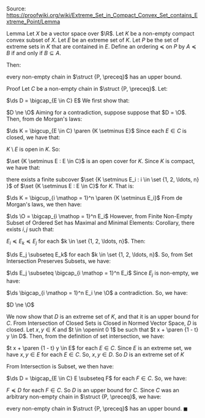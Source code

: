 # 

Source: https://proofwiki.org/wiki/Extreme_Set_in_Compact_Convex_Set_contains_Extreme_Point/Lemma

Lemma
Let $X$ be a vector space over $\R$. 
Let $K$ be a non-empty compact convex subset of $X$.
Let $E$ be an extreme set of $K$. 
Let $P$ be the set of extreme sets in $K$ that are contained in $E$. 
Define an ordering $\preceq$ on $P$ by $A \preceq B$ if and only if $B \subseteq A$. 

Then: 

every non-empty chain in $\struct {P, \preceq}$ has an upper bound.


Proof
Let $C$ be a non-empty chain in $\struct {P, \preceq}$.
Let:

$\ds D = \bigcap_{E \in C} E$
We first show that: 

$D \ne \O$
Aiming for a contradiction, suppose suppose that $D = \O$.
Then, from de Morgan's laws: 

$\ds K = \bigcup_{E \in C} \paren {K \setminus E}$
Since each $E \in C$ is closed, we have that: 

$K \setminus E$ is open in $K$.
So:

$\set {K \setminus E : E \in C}$ is an open cover for $K$.
Since $K$ is compact, we have that:

there exists a finite subcover $\set {K \setminus E_i : i \in \set {1, 2, \ldots, n} }$ of $\set {K \setminus E : E \in C}$ for $K$.
That is: 

$\ds K = \bigcup_{i \mathop = 1}^n \paren {K \setminus E_i}$
From de Morgan's laws, we then have: 

$\ds \O = \bigcap_{i \mathop = 1}^n E_i$
However, from Finite Non-Empty Subset of Ordered Set has Maximal and Minimal Elements: Corollary, there exists $i, j$ such that: 

$E_i \preceq E_k \preceq E_j$
for each $k \in \set {1, 2, \ldots, n}$. 
Then: 

$\ds E_j \subseteq E_k$
for each $k \in \set {1, 2, \ldots, n}$.
So, from Set Intersection Preserves Subsets, we have: 

$\ds E_j \subseteq \bigcap_{i \mathop = 1}^n E_i$
Since $E_j$ is non-empty, we have: 

$\ds \bigcap_{i \mathop = 1}^n E_i \ne \O$
a contradiction. 
So, we have: 

$D \ne \O$

We now show that $D$ is an extreme set of $K$, and that it is an upper bound for $C$.
From Intersection of Closed Sets is Closed in Normed Vector Space, $D$ is closed.
Let $x, y \in K$ and $t \in \openint 0 1$ be such that $t x + \paren {1 - t} y \in D$.
Then, from the definition of set intersection, we have: 

$t x + \paren {1 - t} y \in E$
for each $E \in C$.
Since $E$ is an extreme set, we have $x, y \in E$ for each $E \in C$.
So, $x, y \in D$. 
So $D$ is an extreme set of $K$

From Intersection is Subset, we then have: 

$\ds D = \bigcap_{E \in C} E \subseteq F$
for each $F \in C$. 
So, we have: 

$F \preceq D$
for each $F \in C$. 
So $D$ is an upper bound for $C$.
Since $C$ was an arbitrary non-empty chain in $\struct {P, \preceq}$, we have: 

every non-empty chain in $\struct {P, \preceq}$ has an upper bound.
$\blacksquare$





